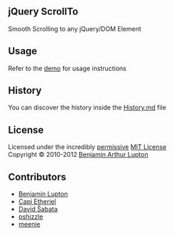 ## jQuery ScrollTo

Smooth Scrolling to any jQuery/DOM Element


## Usage

Refer to the [demo](http://balupton.github.com/jquery-scrollto/demo/) for usage instructions


## History

You can discover the history inside the [History.md](https://github.com/balupton/jquery-scrollto/blob/master/History.md#files) file


## License

Licensed under the incredibly [permissive](http://en.wikipedia.org/wiki/Permissive_free_software_licence) [MIT License](http://creativecommons.org/licenses/MIT/)
<br/>Copyright &copy; 2010-2012 [Benjamin Arthur Lupton](http://balupton.com)


## Contributors

- [Benjamin Lupton](http://github.com/balupton)
- [Capi Etheriel](https://github.com/barraponto)
- [David Šabata](https://github.com/david-sabata)
- [pshizzle](https://github.com/pshizzle)
- [meenie](https://github.com/meenie)
